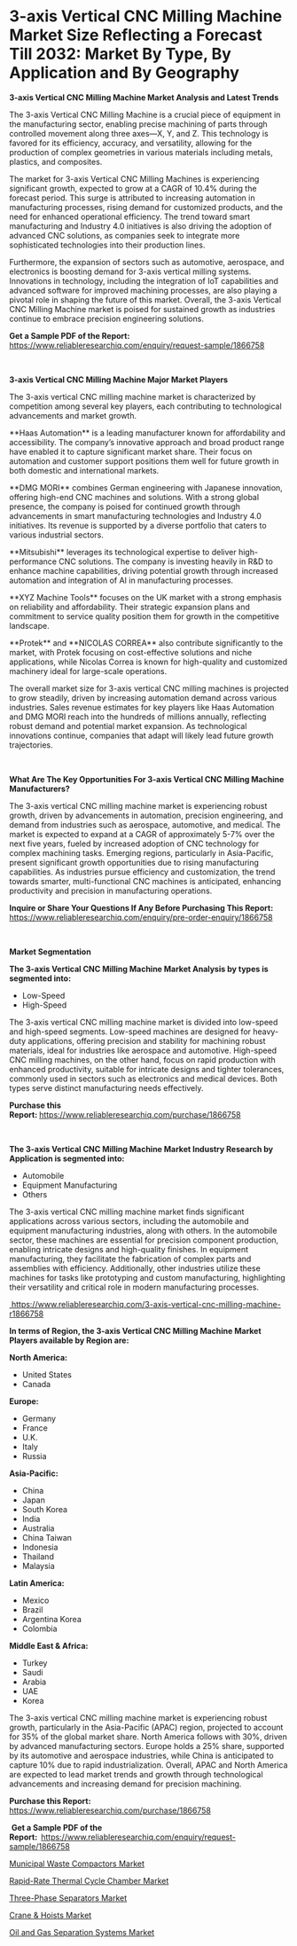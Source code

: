 <p><h1>3-axis Vertical CNC Milling Machine Market Size Reflecting a Forecast Till 2032: Market By Type, By Application and By Geography</h1></p><p><strong>3-axis Vertical CNC Milling Machine Market Analysis and Latest Trends</strong></p>
<p><p>The 3-axis Vertical CNC Milling Machine is a crucial piece of equipment in the manufacturing sector, enabling precise machining of parts through controlled movement along three axes—X, Y, and Z. This technology is favored for its efficiency, accuracy, and versatility, allowing for the production of complex geometries in various materials including metals, plastics, and composites.</p><p>The market for 3-axis Vertical CNC Milling Machines is experiencing significant growth, expected to grow at a CAGR of 10.4% during the forecast period. This surge is attributed to increasing automation in manufacturing processes, rising demand for customized products, and the need for enhanced operational efficiency. The trend toward smart manufacturing and Industry 4.0 initiatives is also driving the adoption of advanced CNC solutions, as companies seek to integrate more sophisticated technologies into their production lines.</p><p>Furthermore, the expansion of sectors such as automotive, aerospace, and electronics is boosting demand for 3-axis vertical milling systems. Innovations in technology, including the integration of IoT capabilities and advanced software for improved machining processes, are also playing a pivotal role in shaping the future of this market. Overall, the 3-axis Vertical CNC Milling Machine market is poised for sustained growth as industries continue to embrace precision engineering solutions.</p></p>
<p><strong>Get a Sample PDF of the Report:&nbsp;</strong> <a href="https://www.reliableresearchiq.com/enquiry/request-sample/1866758?utm_campaign=1870&utm_medium=2&utm_source=Github&utm_content=ia&utm_term=12042025&utm_id=3-axis-vertical-cnc-milling-machine">https://www.reliableresearchiq.com/enquiry/request-sample/1866758</a></p>
<p>&nbsp;</p>
<p><strong>3-axis Vertical CNC Milling Machine Major Market Players</strong></p>
<p><p>The 3-axis vertical CNC milling machine market is characterized by competition among several key players, each contributing to technological advancements and market growth. </p><p>**Haas Automation** is a leading manufacturer known for affordability and accessibility. The company’s innovative approach and broad product range have enabled it to capture significant market share. Their focus on automation and customer support positions them well for future growth in both domestic and international markets.</p><p>**DMG MORI** combines German engineering with Japanese innovation, offering high-end CNC machines and solutions. With a strong global presence, the company is poised for continued growth through advancements in smart manufacturing technologies and Industry 4.0 initiatives. Its revenue is supported by a diverse portfolio that caters to various industrial sectors.</p><p>**Mitsubishi** leverages its technological expertise to deliver high-performance CNC solutions. The company is investing heavily in R&D to enhance machine capabilities, driving potential growth through increased automation and integration of AI in manufacturing processes. </p><p>**XYZ Machine Tools** focuses on the UK market with a strong emphasis on reliability and affordability. Their strategic expansion plans and commitment to service quality position them for growth in the competitive landscape.</p><p>**Protek** and **NICOLAS CORREA** also contribute significantly to the market, with Protek focusing on cost-effective solutions and niche applications, while Nicolas Correa is known for high-quality and customized machinery ideal for large-scale operations.</p><p>The overall market size for 3-axis vertical CNC milling machines is projected to grow steadily, driven by increasing automation demand across various industries. Sales revenue estimates for key players like Haas Automation and DMG MORI reach into the hundreds of millions annually, reflecting robust demand and potential market expansion. As technological innovations continue, companies that adapt will likely lead future growth trajectories.</p></p>
<p>&nbsp;</p>
<p><strong>What Are The Key Opportunities For 3-axis Vertical CNC Milling Machine Manufacturers?</strong></p>
<p><p>The 3-axis vertical CNC milling machine market is experiencing robust growth, driven by advancements in automation, precision engineering, and demand from industries such as aerospace, automotive, and medical. The market is expected to expand at a CAGR of approximately 5-7% over the next five years, fueled by increased adoption of CNC technology for complex machining tasks. Emerging regions, particularly in Asia-Pacific, present significant growth opportunities due to rising manufacturing capabilities. As industries pursue efficiency and customization, the trend towards smarter, multi-functional CNC machines is anticipated, enhancing productivity and precision in manufacturing operations.</p></p>
<p><strong>Inquire or Share Your Questions If Any Before Purchasing This Report:</strong> <a href="https://www.reliableresearchiq.com/enquiry/pre-order-enquiry/1866758?utm_campaign=1870&utm_medium=2&utm_source=Github&utm_content=ia&utm_term=12042025&utm_id=3-axis-vertical-cnc-milling-machine">https://www.reliableresearchiq.com/enquiry/pre-order-enquiry/1866758</a></p>
<p>&nbsp;</p>
<p><strong>Market Segmentation</strong></p>
<p><strong>The 3-axis Vertical CNC Milling Machine Market Analysis by types is segmented into:</strong></p>
<p><ul><li>Low-Speed</li><li>High-Speed</li></ul></p>
<p><p>The 3-axis vertical CNC milling machine market is divided into low-speed and high-speed segments. Low-speed machines are designed for heavy-duty applications, offering precision and stability for machining robust materials, ideal for industries like aerospace and automotive. High-speed CNC milling machines, on the other hand, focus on rapid production with enhanced productivity, suitable for intricate designs and tighter tolerances, commonly used in sectors such as electronics and medical devices. Both types serve distinct manufacturing needs effectively.</p></p>
<p><strong>Purchase this Report:&nbsp;</strong><a href="https://www.reliableresearchiq.com/purchase/1866758?utm_campaign=1870&utm_medium=2&utm_source=Github&utm_content=ia&utm_term=12042025&utm_id=3-axis-vertical-cnc-milling-machine">https://www.reliableresearchiq.com/purchase/1866758</a></p>
<p>&nbsp;</p>
<p><strong>The 3-axis Vertical CNC Milling Machine Market Industry Research by Application is segmented into:</strong></p>
<p><ul><li>Automobile</li><li>Equipment Manufacturing</li><li>Others</li></ul></p>
<p><p>The 3-axis vertical CNC milling machine market finds significant applications across various sectors, including the automobile and equipment manufacturing industries, along with others. In the automobile sector, these machines are essential for precision component production, enabling intricate designs and high-quality finishes. In equipment manufacturing, they facilitate the fabrication of complex parts and assemblies with efficiency. Additionally, other industries utilize these machines for tasks like prototyping and custom manufacturing, highlighting their versatility and critical role in modern manufacturing processes.</p></p>
<p><a href="https://www.reliableresearchiq.com/3-axis-vertical-cnc-milling-machine-r1866758?utm_campaign=1870&utm_medium=2&utm_source=Github&utm_content=ia&utm_term=12042025&utm_id=3-axis-vertical-cnc-milling-machine">&nbsp;https://www.reliableresearchiq.com/3-axis-vertical-cnc-milling-machine-r1866758</a></p>
<p><strong>In terms of Region, the 3-axis Vertical CNC Milling Machine Market Players available by Region are:</strong></p>
<p>
    <p> <strong> North America: </strong>
        <ul>
            <li>United States</li>
            <li>Canada</li>
        </ul>
        </p> 
    <p> <strong> Europe: </strong>
        <ul>
            <li>Germany</li>
            <li>France</li>
            <li>U.K.</li>
            <li>Italy</li>
            <li>Russia</li>
        </ul>
        </p> 
    <p> <strong> Asia-Pacific: </strong>
        <ul>
            <li>China</li>
            <li>Japan</li>
            <li>South Korea</li>
            <li>India</li>
            <li>Australia</li>
            <li>China Taiwan</li>
            <li>Indonesia</li>
            <li>Thailand</li>
            <li>Malaysia</li>
        </ul>
        </p> 
    <p> <strong> Latin America: </strong>
        <ul>
            <li>Mexico</li>
            <li>Brazil</li>
            <li>Argentina Korea</li>
            <li>Colombia</li>
        </ul>
        </p> 
    <p> <strong> Middle East & Africa: </strong>
        <ul>
            <li>Turkey</li>
            <li>Saudi</li>
            <li>Arabia</li>
            <li>UAE</li>
            <li>Korea</li>
        </ul>
    </p>
    </p>
<p><p>The 3-axis vertical CNC milling machine market is experiencing robust growth, particularly in the Asia-Pacific (APAC) region, projected to account for 35% of the global market share. North America follows with 30%, driven by advanced manufacturing sectors. Europe holds a 25% share, supported by its automotive and aerospace industries, while China is anticipated to capture 10% due to rapid industrialization. Overall, APAC and North America are expected to lead market trends and growth through technological advancements and increasing demand for precision machining.</p></p>
<p><strong>Purchase this Report: </strong><a href="https://www.reliableresearchiq.com/purchase/1866758?utm_campaign=1870&utm_medium=2&utm_source=Github&utm_content=ia&utm_term=12042025&utm_id=3-axis-vertical-cnc-milling-machine">https://www.reliableresearchiq.com/purchase/1866758</a></p>
<p>&nbsp;<strong>Get a Sample PDF of the Report:&nbsp;&nbsp;</strong><a href="https://www.reliableresearchiq.com/enquiry/request-sample/1866758?utm_campaign=1870&utm_medium=2&utm_source=Github&utm_content=ia&utm_term=12042025&utm_id=3-axis-vertical-cnc-milling-machine">https://www.reliableresearchiq.com/enquiry/request-sample/1866758</a></p>
<p><strong></strong></p>
<p><p><a href="https://github.com/yuukoleuda/Market-Research-Report-List-1/blob/main/municipal-waste-compactors-market.md?utm_campaign=1870&utm_medium=2&utm_source=Github&utm_content=ia&utm_term=12042025&utm_id=3-axis-vertical-cnc-milling-machine">Municipal Waste Compactors Market</a></p><p><a href="https://github.com/denighoylen1/Market-Research-Report-List-1/blob/main/rapid-rate-thermal-cycle-chamber-market.md?utm_campaign=1870&utm_medium=2&utm_source=Github&utm_content=ia&utm_term=12042025&utm_id=3-axis-vertical-cnc-milling-machine">Rapid-Rate Thermal Cycle Chamber Market</a></p><p><a href="https://github.com/saguegrody74/Market-Research-Report-List-1/blob/main/three-phase-separators-market.md?utm_campaign=1870&utm_medium=2&utm_source=Github&utm_content=ia&utm_term=12042025&utm_id=3-axis-vertical-cnc-milling-machine">Three-Phase Separators Market</a></p><p><a href="https://github.com/marteyfito9/Market-Research-Report-List-1/blob/main/crane-hoists-market.md?utm_campaign=1870&utm_medium=2&utm_source=Github&utm_content=ia&utm_term=12042025&utm_id=3-axis-vertical-cnc-milling-machine">Crane & Hoists Market</a></p><p><a href="https://github.com/tornapruttuz/Market-Research-Report-List-1/blob/main/oil-and-gas-separation-systems-market.md?utm_campaign=1870&utm_medium=2&utm_source=Github&utm_content=ia&utm_term=12042025&utm_id=3-axis-vertical-cnc-milling-machine">Oil and Gas Separation Systems Market</a></p></p>